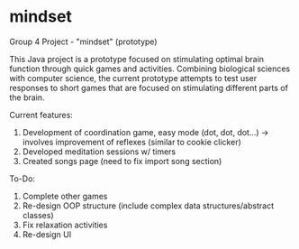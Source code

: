 # mindset
Group 4 Project - "mindset" (prototype)

This Java project is a prototype focused on stimulating optimal brain function through quick games and activities. Combining biological sciences with computer science, the current prototype attempts to test user responses to short games that are focused on stimulating different parts of the brain.

Current features:
1. Development of coordination game, easy mode (dot, dot, dot...) -> involves improvement of reflexes (similar to cookie clicker)
2. Developed meditation sessions w/ timers
3. Created songs page (need to fix import song section)

To-Do:
1. Complete other games
2. Re-design OOP structure (include complex data structures/abstract classes)
3. Fix relaxation activities
4. Re-design UI
